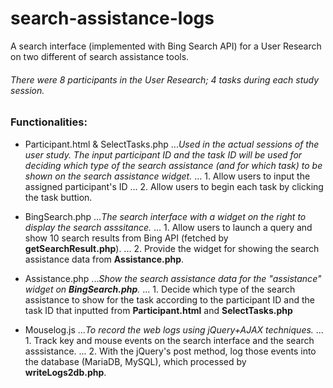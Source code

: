 # search-assistance-logs
A search interface (implemented with Bing Search API) for a User Research on two different of search assistance tools. 
###### There were 8 participants in the User Research; 4 tasks during each study session. 

### Functionalities:
* Participant.html & SelectTasks.php
..._Used in the actual sessions of the user study. The input participant ID and the task ID will be used for deciding which type of the search assistance (and for which task) to be shown on the search assistance widget._
... 1. Allow users to input the assigned participant's ID
... 2. Allow users to begin each task by clicking the task buttion.

* BingSearch.php
..._The search interface with a widget on the right to display the search asssitance._
... 1. Allow users to launch a query and show 10 search results from Bing API (fetched by **getSearchResult.php**). 
... 2. Provide the widget for showing the search assistance data from **Assistance.php**.

* Assistance.php
..._Show the search assistance data for the "assistance" widget on **BingSearch.php**._
... 1. Decide which type of the search assistance to show for the task according to the participant ID and the task ID that inputted from **Participant.html** and **SelectTasks.php**

* Mouselog.js
..._To record the web logs using jQuery+AJAX techniques._
... 1. Track key and mouse events on the search interface and the search asssistance.
... 2. With the jQuery's post method, log those events into the database (MariaDB, MySQL), which processed by **writeLogs2db.php**.
